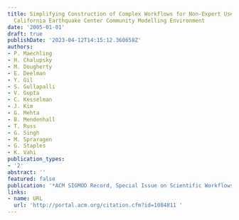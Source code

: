 ```yaml
---
title: Simplifying Construction of Complex Workflows for Non-Expert Users of the Southern
  California Earthquake Center Community Modelling Environment
date: '2005-01-01'
draft: true
publishDate: '2023-04-12T14:15:12.360658Z'
authors:
- P. Maechling
- H. Chalupsky
- M. Dougherty
- E. Deelman
- Y. Gil
- S. Gullapalli
- V. Gupta
- C. Kesselman
- J. Kim
- G. Mehta
- B. Mendenhall
- T. Russ
- G. Singh
- M. Spraragen
- G. Staples
- K. Vahi
publication_types:
- '2'
abstract: ''
featured: false
publication: '*ACM SIGMOD Record, Special Issue on Scientific Workflows*'
links:
- name: URL
  url: 'http://portal.acm.org/citation.cfm?id=1084811 '
---
```


